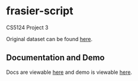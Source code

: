 # frasier-script
CS5124 Project 3

Original dataset can be found [here](https://data.world/chipoglesby/frasier-crane-television-transcripts).

## Documentation and Demo

Docs are viewable [here](docs/Project%203%20Documentation.pdf) and demo is viewable [here](https://uc.mediaspace.kaltura.com/media/TVtimeProject/1_cc28jyws).